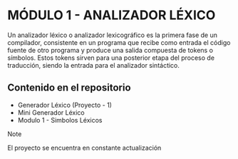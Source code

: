 # MÓDULO 1 - ANALIZADOR LÉXICO

Un analizador léxico o analizador lexicográfico es la primera fase de un compilador, consistente en un programa que recibe como entrada el código fuente de otro programa y produce una salida compuesta de tokens o símbolos. Estos tokens sirven para una posterior etapa del proceso de traducción, siendo la entrada para el analizador sintáctico.

## Contenido en el repositorio

* Generador Léxico (Proyecto - 1)
* Mini Generador Léxico
* Modulo 1 - Simbolos Léxicos
  
> [!NOTE]
> El proyecto se encuentra en constante actualización
